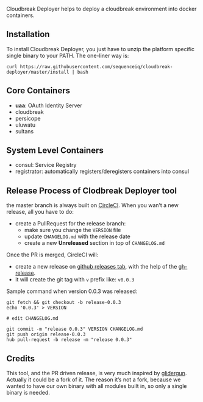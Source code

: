 Cloudbreak Deployer helps to deploy a cloudbreak environment into docker containers.

## Installation

To install Cloudbreak Deployer, you just have to unzip the platform specific
single binary to your PATH. The one-liner way is:

```
curl https://raw.githubusercontent.com/sequenceiq/cloudbreak-deployer/master/install | bash
```

## Core Containers

- **uaa**: OAuth Identity Server
- cloudbreak
- persicope
- uluwatu
- sultans

## System Level Containers

- consul: Service Registry
- registrator: automatically registers/deregisters containers into consul

## Release Process of Clodbreak Deployer tool

the master branch is always built on [CircleCI](https://circleci.com/gh/sequenceiq/cloudbreak-deployer).
When you wan’t a new release, all you have to do:

- create a PullRequest for the release branch:
  - make sure you change the `VERSION` file
  - update `CHANGELOG.md` with the release date
  - create a new **Unreleased** section in top of `CHANGELOG.md`

Once the PR is merged, CircleCI will:
- create a new release on [github releases tab](https://github.com/sequenceiq/cloudbreak-deployer/releases), with the help of the [gh-release](https://github.com/progrium/gh-release).
- it will create the git tag with `v` prefix like: `v0.0.3`

Sample command when version 0.0.3 was released:

```
git fetch && git checkout -b release-0.0.3
echo '0.0.3' > VERSION

# edit CHANGELOG.md

git commit -m "release 0.0.3" VERSION CHANGELOG.md
git push origin release-0.0.3
hub pull-request -b release -m "release 0.0.3"
```

## Credits

This tool, and the PR driven release, is very much inspired by [glidergun](https://github.com/gliderlabs/glidergun). Actually it
could be a fork of it. The reason it’s not a fork, because we wanted to have our own binary with all modules
built in, so only a single binary is needed.
